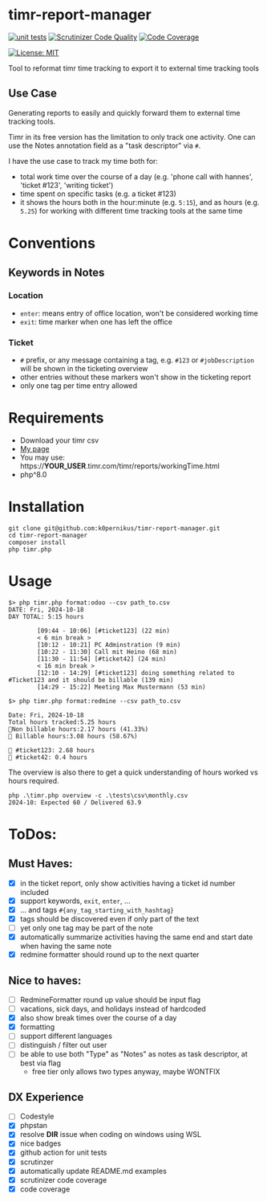 # timr-report-manager

[![unit tests](https://github.com/k0pernikus/timr-report-manager/actions/workflows/php.yml/badge.svg)](https://github.com/k0pernikus/timr-report-manager/actions/workflows/php.yml)
[![Scrutinizer Code Quality](https://scrutinizer-ci.com/g/k0pernikus/timr-report-manager/badges/quality-score.png?b=main)](https://scrutinizer-ci.com/g/k0pernikus/timr-report-manager/?branch=main)
[![Code Coverage](https://scrutinizer-ci.com/g/k0pernikus/timr-report-manager/badges/coverage.png?b=main)](https://scrutinizer-ci.com/g/k0pernikus/timr-report-manager/?branch=main)

[![License: MIT](https://img.shields.io/badge/License-MIT-yellow.svg)](https://opensource.org/licenses/MIT)

Tool to reformat timr time tracking to export it to external time tracking tools

## Use Case

Generating reports to easily and quickly forward them to external time tracking tools.

Timr in its free version has the limitation to only track one activity. One can use the Notes annotation field as a "task descriptor" via `#`.

I have the use case to track my time both for:

- total work time over the course of a day (e.g. 'phone call with hannes', 'ticket #123', 'writing ticket')
- time spent on specific tasks (e.g. a ticket #123)
- it shows the hours both in the hour:minute (e.g. `5:15`), and as hours (e.g. `5.25`) for working with different time
  tracking tools at the same time

# Conventions

## Keywords in Notes

### Location

- `enter`: means entry of office location, won't be considered working time
- `exit`: time marker when one has left the office

### Ticket

- `#` prefix, or any message containing a tag, e.g. `#123` or `#jobDescription` will be shown in the ticketing overview
- other entries without these markers won't show in the ticketing report
- only one tag per time entry allowed

# Requirements

- Download your timr csv
- [My page](https://kopernikus.timr.com/timr/reports/workingTime.html)
- You may use: https://__YOUR_USER__.timr.com/timr/reports/workingTime.html
- php^8.0

# Installation

```
git clone git@github.com:k0pernikus/timr-report-manager.git
cd timr-report-manager
composer install
php timr.php
``` 

# Usage

```
$> php timr.php format:odoo --csv path_to.csv
DATE: Fri, 2024-10-18
DAY TOTAL: 5:15 hours

        [09:44 - 10:06] [#ticket123] (22 min)
        < 6 min break >
        [10:12 - 10:21] PC Adminstration (9 min)
        [10:22 - 11:30] Call mit Heino (68 min)
        [11:30 - 11:54] [#ticket42] (24 min)
        < 16 min break >
        [12:10 - 14:29] [#ticket123] doing something related to #Ticket123 and it should be billable (139 min)
        [14:29 - 15:22] Meeting Max Mustermann (53 min)
```

```
$> php timr.php format:redmine --csv path_to.csv

Date: Fri, 2024-10-18
Total hours tracked:5.25 hours
💩Non billable hours:2.17 hours (41.33%)
 Billable hours:3.08 hours (58.67%)

󱞩 #ticket123: 2.68 hours
󱞩 #ticket42: 0.4 hours
```

The overview is also there to get a quick understanding of hours worked vs hours required.

```
php .\timr.php overview -c .\tests\csv\monthly.csv
2024-10: Expected 60 / Delivered 63.9
```

# ToDos:

## Must Haves:

- [x] in the ticket report, only show activities having a ticket id number included
- [x] support keywords, `exit`, `enter`, ...
- [x] ... and tags `#{any_tag_starting_with_hashtag}`
- [x] tags should be discovered even if only part of the text
- [ ] yet only one tag may be part of the note
- [x] automatically summarize activities having the same end and start date when having the same note
- [x] redmine formatter should round up to the next quarter

## Nice to haves:

- [ ] RedmineFormatter round up value should be input flag 
- [ ] vacations, sick days, and holidays instead of hardcoded
- [x] also show break times over the course of a day
- [x] formatting
- [ ] support different languages
- [ ] distinguish / filter out user
- [ ] be able to use both "Type" as "Notes" as notes as task descriptor, at best via flag
    - free tier only allows two types anyway, maybe WONTFIX

## DX Experience

- [ ] Codestyle
- [x] phpstan
- [x] resolve __DIR__ issue when coding on windows using WSL
- [x] nice badges
- [x] github action for unit tests
- [x] scrutinzer
- [x] automatically update README.md examples
- [x] scrutinizer code coverage
- [x] code coverage
